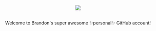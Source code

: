 <div align=center>
  <img src="https://user-images.githubusercontent.com/72025514/189726177-311ad5e0-e168-4d8c-889f-37a0d89b7dbd.png" />
  <br />
  <br />
  <p>Welcome to Brandon's super awesome ✨personal✨ GitHub account!</p>
  <br />
</div>
